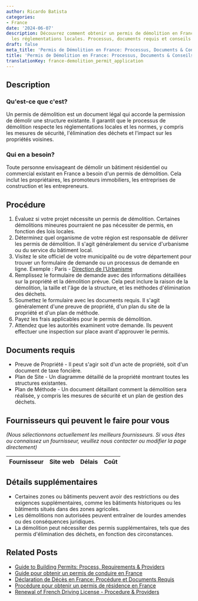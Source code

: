 ```yaml
---
author: Ricardo Batista
categories:
- France
date: '2024-06-07'
description: Découvrez comment obtenir un permis de démolition en France pour respecter
  les réglementations locales. Processus, documents requis et conseils utiles.
draft: false
meta_title: 'Permis de Démolition en France: Processus, Documents & Conseils'
title: 'Permis de Démolition en France: Processus, Documents & Conseils'
translationKey: france-demolition_permit_application
---
```


## Description
### Qu'est-ce que c'est?
Un permis de démolition est un document légal qui accorde la permission de démolir une structure existante. Il garantit que le processus de démolition respecte les réglementations locales et les normes, y compris les mesures de sécurité, l'élimination des déchets et l'impact sur les propriétés voisines.

### Qui en a besoin?
Toute personne envisageant de démolir un bâtiment résidentiel ou commercial existant en France a besoin d'un permis de démolition. Cela inclut les propriétaires, les promoteurs immobiliers, les entreprises de construction et les entrepreneurs.

## Procédure
1. Évaluez si votre projet nécessite un permis de démolition. Certaines démolitions mineures pourraient ne pas nécessiter de permis, en fonction des lois locales.
2. Déterminez quel organisme de votre région est responsable de délivrer les permis de démolition. Il s'agit généralement du service d'urbanisme ou du service du bâtiment local.
3. Visitez le site officiel de votre municipalité ou de votre département pour trouver un formulaire de demande ou un processus de demande en ligne.
   Exemple : Paris - [Direction de l'Urbanisme](https://api-site.paris.fr/images/80149)
4. Remplissez le formulaire de demande avec des informations détaillées sur la propriété et la démolition prévue. Cela peut inclure la raison de la démolition, la taille et l'âge de la structure, et les méthodes d'élimination des déchets.
5. Soumettez le formulaire avec les documents requis. Il s'agit généralement d'une preuve de propriété, d'un plan du site de la propriété et d'un plan de méthode.
6. Payez les frais applicables pour le permis de démolition.
7. Attendez que les autorités examinent votre demande. Ils peuvent effectuer une inspection sur place avant d'approuver le permis.

## Documents requis
* Preuve de Propriété - Il peut s'agir soit d'un acte de propriété, soit d'un document de taxe foncière.
* Plan de Site - Un diagramme détaillé de la propriété montrant toutes les structures existantes.
* Plan de Méthode - Un document détaillant comment la démolition sera réalisée, y compris les mesures de sécurité et un plan de gestion des déchets.

## Fournisseurs qui peuvent le faire pour vous

_(Nous sélectionnons actuellement les meilleurs fournisseurs. Si vous êtes ou connaissez un fournisseur, veuillez nous contacter ou modifier la page directement)_

| Fournisseur     |     Site web    |     Délais       |       Coût       |
| :-------------: | :-------------: |  :-------------: | :-------------: |

## Détails supplémentaires
* Certaines zones ou bâtiments peuvent avoir des restrictions ou des exigences supplémentaires, comme les bâtiments historiques ou les bâtiments situés dans des zones agricoles.
* Les démolitions non autorisées peuvent entraîner de lourdes amendes ou des conséquences juridiques.
* La démolition peut nécessiter des permis supplémentaires, tels que des permis d'élimination des déchets, en fonction des circonstances.


## Related Posts

- [Guide to Building Permits: Process, Requirements & Providers](https://tramitit.com/fr/guides/france/demande_de_permis_de_construire/)
- [Guide pour obtenir un permis de conduire en France](https://tramitit.com/fr/guides/france/demande_de_permis_de_conduire/)
- [Déclaration de Décès en France: Procédure et Documents Requis](https://tramitit.com/fr/guides/france/declaration_de_deces/)
- [Procédure pour obtenir un permis de résidence en France](https://tramitit.com/fr/guides/france/demande_de_carte_de_sejour/)
- [Renewal of French Driving License - Procedure & Providers](https://tramitit.com/fr/guides/france/renouvellement_de_permis_de_conduire/)